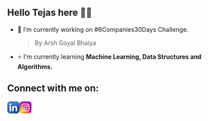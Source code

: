 ## Hello Tejas here 👋🏻

- 🔭 I’m currently working on #6Companies30Days Challenge.

  > By Arsh Goyal Bhaiya
- ⭐️ I’m currently learning **Machine Learning, Data Structures and Algorithms.**
## Connect with me on: 
<a href="https://www.linkedin.com/in/tejas-sangale-8702121b0/"><img align="left" src="https://raw.githubusercontent.com/tejas-sangale01/tejas-sangale01/main/images/linkedin (1).png" alt="icon | LinkedIn" width="28px"/></a>
<a href="https://www.instagram.com/tejass.s_/"><img align="left" src="https://raw.githubusercontent.com/tejas-sangale01/tejas-sangale01/main/images/instagram.png" alt="icon | LinkedIn" width="28px"/></a>


<!--
**tejas-sangale01/tejas-sangale01** is a ✨ _special_ ✨ repository because its `README.md` (this file) appears on your GitHub profile.

Here are some ideas to get you started:

- 🔭 I’m currently working on ...
- 🌱 I’m currently learning ...
- 👯 I’m looking to collaborate on ...
- 🤔 I’m looking for help with ...
- 💬 Ask me about ...
- 📫 How to reach me: ...
- 😄 Pronouns: ...
- ⚡ Fun fact: ...
-->
